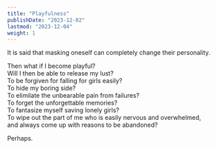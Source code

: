 ```yaml
---
title: "Playfulness"
publishDate: "2023-12-02"
lastmod: "2023-12-04"
weight: 1
---
```


It is said that masking oneself can completely change their personality.<br/>

Then what if I become playful?<br/>
Will I then be able to release my lust?<br/>
To be forgiven for falling for girls easily?<br/>
To hide my boring side?<br/>
To elimilate the unbearable pain from failures?<br/>
To forget the unforgettable memories?<br/>
To fantasize myself saving lonely girls?<br/>
To wipe out the part of me who is easily nervous and overwhelmed,<br/>
and always come up with reasons to be abandoned?<br/>

Perhaps.<br/>
